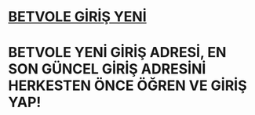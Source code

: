 <h1><a href="https://n9.cl/q1d49g" title="BETVOLE GİRİŞ YENİ">BETVOLE GİRİŞ YENİ</a></h1>

# BETVOLE YENİ GİRİŞ ADRESİ, EN SON GÜNCEL GİRİŞ ADRESİNİ HERKESTEN ÖNCE ÖĞREN VE GİRİŞ YAP!

